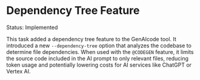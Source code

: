 # Dependency Tree Feature

Status: Implemented

This task added a dependency tree feature to the GenAIcode tool. It introduced a new `--dependency-tree` option that analyzes the codebase to determine file dependencies. When used with the `@CODEGEN` feature, it limits the source code included in the AI prompt to only relevant files, reducing token usage and potentially lowering costs for AI services like ChatGPT or Vertex AI.
